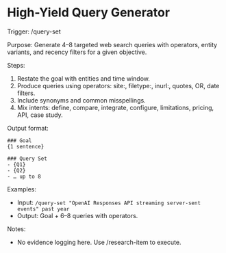 # High-Yield Query Generator

Trigger: /query-set

Purpose: Generate 4–8 targeted web search queries with operators, entity variants, and recency filters for a given objective.

Steps:
1. Restate the goal with entities and time window.
2. Produce queries using operators: site:, filetype:, inurl:, quotes, OR, date filters.
3. Include synonyms and common misspellings.
4. Mix intents: define, compare, integrate, configure, limitations, pricing, API, case study.

Output format:
```
### Goal
{1 sentence}

### Query Set
- {Q1}
- {Q2}
- … up to 8
```

Examples:
- Input: `/query-set "OpenAI Responses API streaming server-sent events" past year`
- Output: Goal + 6–8 queries with operators.

Notes:
- No evidence logging here. Use /research-item to execute.